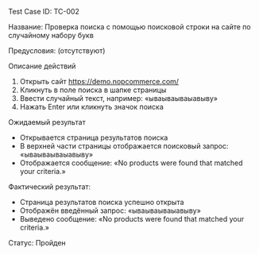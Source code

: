 Test Case ID: TC-002

Название: Проверка поиска с помощью поисковой строки на сайте по случайному набору букв

Предусловия: (отсутствуют)

Описание действий 

1. Открыть сайт https://demo.nopcommerce.com/
2. Кликнуть в поле поиска в шапке страницы
3. Ввести случайный текст, например: «ываываываыавыву»
4. Нажать Enter или кликнуть значок поиска

Ожидаемый результат

- Открывается страница результатов поиска
- В верхней части страницы отображается поисковый запрос: «ываываываыавыву»
- Отображается сообщение: «No products were found that matched your criteria.»

Фактический результат:

- Страница результатов поиска успешно открыта
- Отображён введённый запрос: «ываываываыавыву»
- Выведено сообщение: «No products were found that matched your criteria.»

Статус: Пройден
